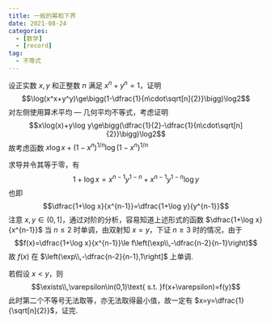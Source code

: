 ```yaml
---
title: 一般的幂和下界
date: 2021-08-24
categories:
  - [数学]
  - [record]
tag:
  - 不等式
---
```


设正实数 $x,y$ 和正整数 $n$ 满足 $x^n+y^n=1$，证明 $$\log(x^x+y^y)\ge\bigg(1-\dfrac{1}{n\cdot\sqrt[n]{2}}\bigg)\log2$$
对左侧使用算术平均 — 几何平均不等式，考虑证明 $$x\log(x)+y\log y\ge\bigg(\dfrac{1}{2}-\dfrac{1}{n\cdot\sqrt[n]{2}}\bigg)\log2$$ 故考虑函数 $x\log x+(1-x^n)^{1/n}\log(1-x^n)^{1/n}$

求导并令其等于零，有 $$1+\log x=x^{n-1}y^{1-n}+x^{n-1}y^{1-n}\log y$$ 也即 $$\dfrac{1+\log x}{x^{n-1}}=\dfrac{1+\log y}{y^{n-1}}$$ 注意 $x,y\in(0,1]$，通过对阶的分析，容易知道上述形式的函数 $\dfrac{1+\log x}{x^{n-1}}$ 当 $n\le 2$ 时单调，由双射知 $x=y$，下证 $n\ge3$ 时的情况，由于
$$f(x)=\dfrac{1+\log x}{x^{n-1}}\le f\left(\exp\\,-\dfrac{n-2}{n-1}\right)$$ 故 $f(x)$ 在 $\left(\exp\\,-\dfrac{n-2}{n-1},1\right]$ 上单调. 

若假设 $x<y$，则 $$\exists\\,\varepsilon\in(0,1)\text{ s.t. }f(x+\varepsilon)=f(y)$$ 此时第二个不等号无法取等，亦无法取得最小值，故一定有 $x=y=\dfrac{1}{\sqrt[n]{2}}$，证完.

